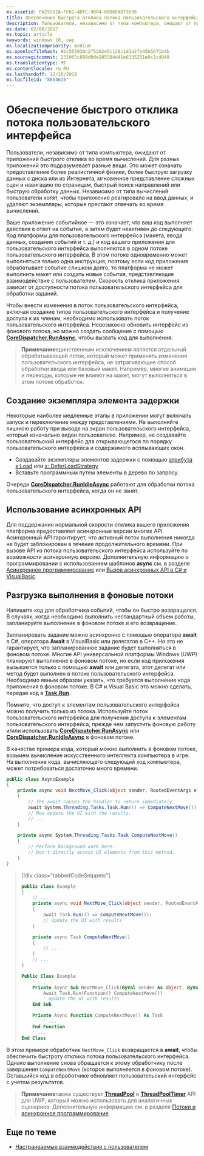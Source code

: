 ```yaml
---
ms.assetid: FA25562A-FE62-4DFC-9084-6BD6EAD73636
title: Обеспечение быстрого отклика потока пользовательского интерфейса
description: Пользователи, независимо от типа компьютера, ожидают от приложений быстрого отклика во время вычислений.
ms.date: 02/08/2017
ms.topic: article
keywords: windows 10, uwp
ms.localizationpriority: medium
ms.openlocfilehash: 0bc555030c2f5202e5c128c1d1a2fe45b5b71b4b
ms.sourcegitcommit: 231065c899d0de285584d41e6335251e0c2c4048
ms.translationtype: MT
ms.contentlocale: ru-RU
ms.lasthandoff: 12/10/2018
ms.locfileid: "8854635"
---
```

# <a name="keep-the-ui-thread-responsive"></a>Обеспечение быстрого отклика потока пользовательского интерфейса


Пользователи, независимо от типа компьютера, ожидают от приложений быстрого отклика во время вычислений. Для разных приложений это подразумевает разные вещи. Это может означать предоставление более реалистичной физики, более быструю загрузку данных с диска или из Интернета, мгновенное представление сложных сцен и навигацию по страницам, быстрый поиск направлений или быструю обработку данных. Независимо от типа вычислений пользователи хотят, чтобы приложение реагировало на ввод данных, и удаляют экземпляры, которые престают отвечать во время вычислений.

Ваше приложение событийное — это означает, что ваш код выполняет действия в ответ на событие, а затем будет неактивен до следующего. Код платформы для пользовательского интерфейса (макета, ввода данных, создания событий и т. д.) и код вашего приложения для пользовательского интерфейса выполняются в одном потоке пользовательского интерфейса. В этом потоке одновременно может выполняться только одна инструкция, поэтому если код приложения обрабатывает событие слишком долго, то платформа не может выполнить макет или создать новые события, представляющие взаимодействие с пользователем. Скорость отклика приложения зависит от доступности потока пользовательского интерфейса для обработки заданий.

Чтобы внести изменения в поток пользовательского интерфейса, включая создание типов пользовательского интерфейса и получение доступа к их членам, необходимо использовать поток пользовательского интерфейса. Невозможно обновить интерфейс из фонового потока, но можно создать сообщение с помощью [**CoreDispatcher.RunAsync**](https://msdn.microsoft.com/library/windows/apps/Hh750317), чтобы вызвать код для выполнения.

> **Примечание**единственным исключением является отдельный обрабатывающий поток, который может применять изменения пользовательского интерфейса, не затрагивающие способ обработки ввода или базовый макет. Например, многие анимации и переходы, которые не влияют на макет, могут выполняться в этом потоке обработки.

## <a name="delay-element-instantiation"></a>Создание экземпляра элемента задержки

Некоторые наиболее медленные этапы в приложении могут включать запуск и переключение между представлениями. Не выполняйте лишнюю работу при выводе на экран пользовательского интерфейса, который изначально виден пользователю. Например, не создавайте пользовательский интерфейс для открывающегося по порядку пользовательского интерфейса и содержимого всплывающих окон.

-   Создавайте экземпляры элементов задержки с помощью [атрибута x:Load](../xaml-platform/x-load-attribute.md) или [x: DeferLoadStrategy](https://msdn.microsoft.com/library/windows/apps/Mt204785).
-   Вставьте программным путем элементы в дерево по запросу.

Очереди [**CoreDispatcher.RunIdleAsync**](https://msdn.microsoft.com/library/windows/apps/Hh967918) работают для обработки потока пользовательского интерфейса, когда он не занят.

## <a name="use-asynchronous-apis"></a>Использование асинхронных API

Для поддержания нормальной скорости отклика вашего приложения платформа предоставляет асинхронные версии многих API. Асинхронный API гарантирует, что активный поток выполнения никогда не будет заблокирован в течение продолжительного времени. При вызове API из потока пользовательского интерфейса используйте по возможности асинхронную версию. Дополнительную информацию о программировании с использованием шаблонов **async** см. в разделе [Асинхронное программирование](https://msdn.microsoft.com/library/windows/apps/Mt187335) или [Вызов асинхронных API в C# и VisualBasic](https://msdn.microsoft.com/library/windows/apps/Mt187337).

## <a name="offload-work-to-background-threads"></a>Разгрузка выполнения в фоновые потоки

Напишите код для обработчика событий, чтобы он быстро возвращался. В случаях, когда необходимо выполнить нестандартный объем работы, запланируйте выполнение в фоновом потоке и его возвращение.

Запланировать задание можно асинхронно с помощью оператора **await** в C#, оператора **Await** в VisualBasic или делегатов в C++. Но это не гарантирует, что запланированное задание будет выполняться в фоновом потоке. Многие API универсальной платформы Windows (UWP) планируют выполнение в фоновом потоке, но если код приложения вызывается только с помощью **await** или делегата, этот делегат или метод будет выполнен в потоке пользовательского интерфейса. Необходимо явным образом указать, что требуется выполнение кода приложения в фоновом потоке. В C# и Visual Basic это можно сделать, передав код в [**Task.Run**](https://msdn.microsoft.com/library/windows/apps/xaml/system.threading.tasks.task.run.aspx).

Помните, что доступ к элементам пользовательского интерфейса можно получить только из потока. Используйте поток пользовательского интерфейса для получения доступа к элементам пользовательского интерфейса, прежде чем запустить фоновую работу и/или использовать [**CoreDispatcher.RunAsync**](https://msdn.microsoft.com/library/windows/apps/Hh750317) или [**CoreDispatcher.RunIdleAsync**](https://msdn.microsoft.com/library/windows/apps/Hh967918) в фоновом потоке.

В качестве примера кода, который можно выполнить в фоновом потоке, возьмем вычисление искусственного интеллекта компьютера в игре. На выполнение кода, вычисляющего следующий ход компьютера, может потребоваться достаточно много времени.

```csharp
public class AsyncExample
{
    private async void NextMove_Click(object sender, RoutedEventArgs e)
    {
        // The await causes the handler to return immediately.
        await System.Threading.Tasks.Task.Run(() => ComputeNextMove());
        // Now update the UI with the results.
        // ...
    }

    private async System.Threading.Tasks.Task ComputeNextMove()
    {
        // Perform background work here.
        // Don't directly access UI elements from this method.
    }
}
```

> [!div class="tabbedCodeSnippets"]
> ```csharp
> public class Example
> {
>     // ...
>     private async void NextMove_Click(object sender, RoutedEventArgs e)
>     {
>         await Task.Run(() => ComputeNextMove());
>         // Update the UI with results
>     }
> 
>     private async Task ComputeNextMove()
>     {
>         // ...
>     }
>     // ...
> }
> ```
> ```vb
> Public Class Example
>     ' ...
>     Private Async Sub NextMove_Click(ByVal sender As Object, ByVal e As RoutedEventArgs)
>         Await Task.Run(Function() ComputeNextMove())
>         ' update the UI with results
>     End Sub
> 
>     Private Async Function ComputeNextMove() As Task
>         ' ...
>     End Function
>     ' ...
> End Class
> ```

В этом примере обработчик `NextMove_Click` возвращается в **await**, чтобы обеспечить быстроту отклика потока пользовательского интерфейса. Однако выполнение снова обращается к этому обработчику после завершения `ComputeNextMove` (которое выполняется в фоновом потоке). Оставшийся код в обработчике обновляет пользовательский интерфейс с учетом результатов.

> **Примечание**также существует [**ThreadPool**](https://msdn.microsoft.com/library/windows/apps/BR229621) и [**ThreadPoolTimer**](https://msdn.microsoft.com/library/windows/apps/windows.system.threading.threadpooltimer.aspx) API для UWP, который можно использовать для аналогичных сценариев. Дополнительную информацию см. в разделе [Потоки и асинхронное программирование](https://msdn.microsoft.com/library/windows/apps/Mt187340).

## <a name="related-topics"></a>Еще по теме

* [Настраиваемые взаимодействия с пользователем](https://msdn.microsoft.com/library/windows/apps/Mt185599)
